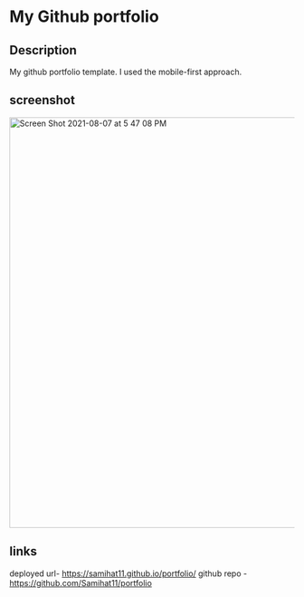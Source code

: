 # My Github portfolio

## Description

My github portfolio template. I used the mobile-first approach.

## screenshot

<img width="725" alt="Screen Shot 2021-08-07 at 5 47 08 PM" src="https://user-images.githubusercontent.com/76274620/128615100-fb5cc48c-9b13-4127-86ef-6fdfb25ee445.png">

## links

deployed url- https://samihat11.github.io/portfolio/
github repo - https://github.com/Samihat11/portfolio
